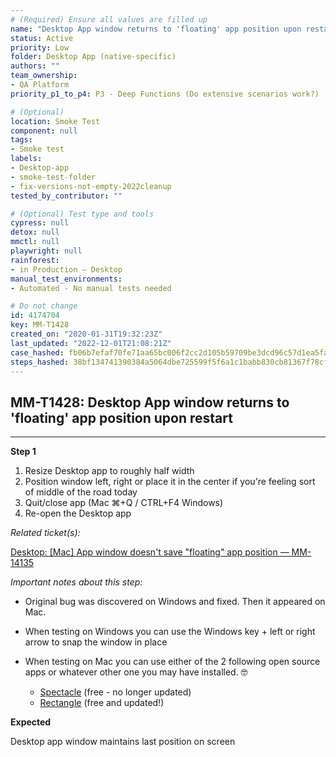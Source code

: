 ```yaml
---
# (Required) Ensure all values are filled up
name: "Desktop App window returns to 'floating' app position upon restart"
status: Active
priority: Low
folder: Desktop App (native-specific)
authors: ""
team_ownership: 
- QA Platform
priority_p1_to_p4: P3 - Deep Functions (Do extensive scenarios work?)

# (Optional)
location: Smoke Test
component: null
tags:
- Smoke test
labels: 
- Desktop-app
- smoke-test-folder
- fix-versions-not-empty-2022cleanup
tested_by_contributor: ""

# (Optional) Test type and tools
cypress: null
detox: null
mmctl: null
playwright: null
rainforest: 
- in Production — Desktop
manual_test_environments:
- Automated - No manual tests needed

# Do not change
id: 4174704
key: MM-T1428
created_on: "2020-01-31T19:32:23Z"
last_updated: "2022-12-01T21:08:21Z"
case_hashed: fb06b7efaf70fe71aa65bc006f2cc2d105b59709be3dcd96c57d1ea5faf61fb15b8c2e62aee2c80c831c3f130fdda31e
steps_hashed: 38bf134741390384a5064dbe725599f5f6a1c1babb830cb81367f78cf5d2b51cb12dfcf9125b1cff2e991785f4a7f5bb
---
```


<!-- (Auto-generated) Based on frontmatter's "key" and "name" -->

## MM-T1428: Desktop App window returns to 'floating' app position upon restart

---

**Step 1**

1. Resize Desktop app to roughly half width
2. Position window left, right or place it in the center if you're feeling sort of middle of the road today
3. Quit/close app (Mac ⌘+Q / CTRL+F4 Windows)
4. Re-open the Desktop app

_Related ticket(s):_

[Desktop: \[Mac\] App window doesn't save "floating" app position — MM-14135](https://mattermost.atlassian.net/browse/MM-14135)

_Important notes about this step:_

- Original bug was discovered on Windows and fixed. Then it appeared on Mac.

- When testing on Windows you can use the Windows key + left or right arrow to snap the window in place

- When testing on Mac you can use either of the 2 following open source apps or whatever other one you may have installed. 🤓

  - [Spectacle](https://www.spectacleapp.com/) (free - no longer updated)
  - [Rectangle](https://rectangleapp.com/) (free and updated!)

**Expected**

Desktop app window maintains last position on screen

